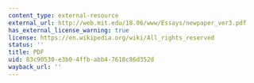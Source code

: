 ```yaml
---
content_type: external-resource
external_url: http://web.mit.edu/18.06/www/Essays/newpaper_ver3.pdf
has_external_license_warning: true
license: https://en.wikipedia.org/wiki/All_rights_reserved
status: ''
title: PDF
uid: 83c90530-e3b0-4ffb-abb4-7618c86d352d
wayback_url: ''
---
```

